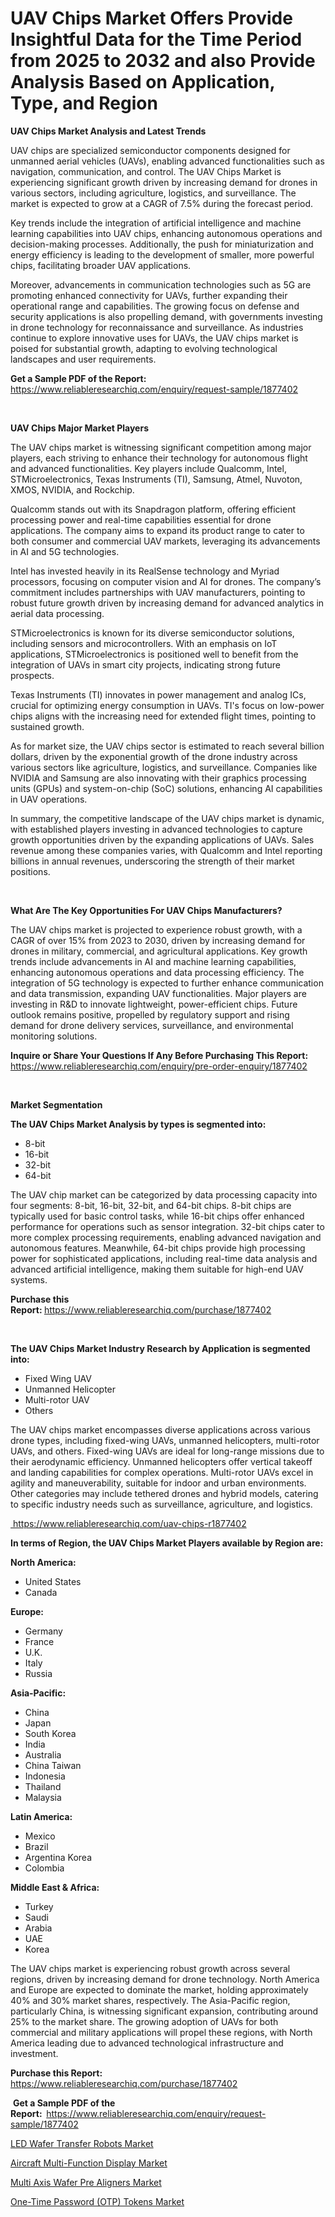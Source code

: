 <p><h1>UAV Chips Market Offers Provide Insightful Data for the Time Period from 2025 to 2032 and also Provide Analysis Based on Application, Type, and Region</h1></p><p><strong>UAV Chips Market Analysis and Latest Trends</strong></p>
<p><p>UAV chips are specialized semiconductor components designed for unmanned aerial vehicles (UAVs), enabling advanced functionalities such as navigation, communication, and control. The UAV Chips Market is experiencing significant growth driven by increasing demand for drones in various sectors, including agriculture, logistics, and surveillance. The market is expected to grow at a CAGR of 7.5% during the forecast period. </p><p>Key trends include the integration of artificial intelligence and machine learning capabilities into UAV chips, enhancing autonomous operations and decision-making processes. Additionally, the push for miniaturization and energy efficiency is leading to the development of smaller, more powerful chips, facilitating broader UAV applications. </p><p>Moreover, advancements in communication technologies such as 5G are promoting enhanced connectivity for UAVs, further expanding their operational range and capabilities. The growing focus on defense and security applications is also propelling demand, with governments investing in drone technology for reconnaissance and surveillance. As industries continue to explore innovative uses for UAVs, the UAV chips market is poised for substantial growth, adapting to evolving technological landscapes and user requirements.</p></p>
<p><strong>Get a Sample PDF of the Report:&nbsp;</strong> <a href="https://www.reliableresearchiq.com/enquiry/request-sample/1877402?utm_campaign=1087&utm_medium=2&utm_source=Github&utm_content=ia&utm_term=13022025&utm_id=uav-chips">https://www.reliableresearchiq.com/enquiry/request-sample/1877402</a></p>
<p>&nbsp;</p>
<p><strong>UAV Chips Major Market Players</strong></p>
<p><p>The UAV chips market is witnessing significant competition among major players, each striving to enhance their technology for autonomous flight and advanced functionalities. Key players include Qualcomm, Intel, STMicroelectronics, Texas Instruments (TI), Samsung, Atmel, Nuvoton, XMOS, NVIDIA, and Rockchip.</p><p>Qualcomm stands out with its Snapdragon platform, offering efficient processing power and real-time capabilities essential for drone applications. The company aims to expand its product range to cater to both consumer and commercial UAV markets, leveraging its advancements in AI and 5G technologies.</p><p>Intel has invested heavily in its RealSense technology and Myriad processors, focusing on computer vision and AI for drones. The company’s commitment includes partnerships with UAV manufacturers, pointing to robust future growth driven by increasing demand for advanced analytics in aerial data processing.</p><p>STMicroelectronics is known for its diverse semiconductor solutions, including sensors and microcontrollers. With an emphasis on IoT applications, STMicroelectronics is positioned well to benefit from the integration of UAVs in smart city projects, indicating strong future prospects.</p><p>Texas Instruments (TI) innovates in power management and analog ICs, crucial for optimizing energy consumption in UAVs. TI's focus on low-power chips aligns with the increasing need for extended flight times, pointing to sustained growth.</p><p>As for market size, the UAV chips sector is estimated to reach several billion dollars, driven by the exponential growth of the drone industry across various sectors like agriculture, logistics, and surveillance. Companies like NVIDIA and Samsung are also innovating with their graphics processing units (GPUs) and system-on-chip (SoC) solutions, enhancing AI capabilities in UAV operations.</p><p>In summary, the competitive landscape of the UAV chips market is dynamic, with established players investing in advanced technologies to capture growth opportunities driven by the expanding applications of UAVs. Sales revenue among these companies varies, with Qualcomm and Intel reporting billions in annual revenues, underscoring the strength of their market positions.</p></p>
<p>&nbsp;</p>
<p><strong>What Are The Key Opportunities For UAV Chips Manufacturers?</strong></p>
<p><p>The UAV chips market is projected to experience robust growth, with a CAGR of over 15% from 2023 to 2030, driven by increasing demand for drones in military, commercial, and agricultural applications. Key growth trends include advancements in AI and machine learning capabilities, enhancing autonomous operations and data processing efficiency. The integration of 5G technology is expected to further enhance communication and data transmission, expanding UAV functionalities. Major players are investing in R&D to innovate lightweight, power-efficient chips. Future outlook remains positive, propelled by regulatory support and rising demand for drone delivery services, surveillance, and environmental monitoring solutions.</p></p>
<p><strong>Inquire or Share Your Questions If Any Before Purchasing This Report:</strong> <a href="https://www.reliableresearchiq.com/enquiry/pre-order-enquiry/1877402?utm_campaign=1087&utm_medium=2&utm_source=Github&utm_content=ia&utm_term=13022025&utm_id=uav-chips">https://www.reliableresearchiq.com/enquiry/pre-order-enquiry/1877402</a></p>
<p>&nbsp;</p>
<p><strong>Market Segmentation</strong></p>
<p><strong>The UAV Chips Market Analysis by types is segmented into:</strong></p>
<p><ul><li>8-bit</li><li>16-bit</li><li>32-bit</li><li>64-bit</li></ul></p>
<p><p>The UAV chip market can be categorized by data processing capacity into four segments: 8-bit, 16-bit, 32-bit, and 64-bit chips. 8-bit chips are typically used for basic control tasks, while 16-bit chips offer enhanced performance for operations such as sensor integration. 32-bit chips cater to more complex processing requirements, enabling advanced navigation and autonomous features. Meanwhile, 64-bit chips provide high processing power for sophisticated applications, including real-time data analysis and advanced artificial intelligence, making them suitable for high-end UAV systems.</p></p>
<p><strong>Purchase this Report:&nbsp;</strong><a href="https://www.reliableresearchiq.com/purchase/1877402?utm_campaign=1087&utm_medium=2&utm_source=Github&utm_content=ia&utm_term=13022025&utm_id=uav-chips">https://www.reliableresearchiq.com/purchase/1877402</a></p>
<p>&nbsp;</p>
<p><strong>The UAV Chips Market Industry Research by Application is segmented into:</strong></p>
<p><ul><li>Fixed Wing UAV</li><li>Unmanned Helicopter</li><li>Multi-rotor UAV</li><li>Others</li></ul></p>
<p><p>The UAV chips market encompasses diverse applications across various drone types, including fixed-wing UAVs, unmanned helicopters, multi-rotor UAVs, and others. Fixed-wing UAVs are ideal for long-range missions due to their aerodynamic efficiency. Unmanned helicopters offer vertical takeoff and landing capabilities for complex operations. Multi-rotor UAVs excel in agility and maneuverability, suitable for indoor and urban environments. Other categories may include tethered drones and hybrid models, catering to specific industry needs such as surveillance, agriculture, and logistics.</p></p>
<p><a href="https://www.reliableresearchiq.com/uav-chips-r1877402?utm_campaign=1087&utm_medium=2&utm_source=Github&utm_content=ia&utm_term=13022025&utm_id=uav-chips">&nbsp;https://www.reliableresearchiq.com/uav-chips-r1877402</a></p>
<p><strong>In terms of Region, the UAV Chips Market Players available by Region are:</strong></p>
<p>
    <p> <strong> North America: </strong>
        <ul>
            <li>United States</li>
            <li>Canada</li>
        </ul>
        </p> 
    <p> <strong> Europe: </strong>
        <ul>
            <li>Germany</li>
            <li>France</li>
            <li>U.K.</li>
            <li>Italy</li>
            <li>Russia</li>
        </ul>
        </p> 
    <p> <strong> Asia-Pacific: </strong>
        <ul>
            <li>China</li>
            <li>Japan</li>
            <li>South Korea</li>
            <li>India</li>
            <li>Australia</li>
            <li>China Taiwan</li>
            <li>Indonesia</li>
            <li>Thailand</li>
            <li>Malaysia</li>
        </ul>
        </p> 
    <p> <strong> Latin America: </strong>
        <ul>
            <li>Mexico</li>
            <li>Brazil</li>
            <li>Argentina Korea</li>
            <li>Colombia</li>
        </ul>
        </p> 
    <p> <strong> Middle East & Africa: </strong>
        <ul>
            <li>Turkey</li>
            <li>Saudi</li>
            <li>Arabia</li>
            <li>UAE</li>
            <li>Korea</li>
        </ul>
    </p>
    </p>
<p><p>The UAV chips market is experiencing robust growth across several regions, driven by increasing demand for drone technology. North America and Europe are expected to dominate the market, holding approximately 40% and 30% market shares, respectively. The Asia-Pacific region, particularly China, is witnessing significant expansion, contributing around 25% to the market share. The growing adoption of UAVs for both commercial and military applications will propel these regions, with North America leading due to advanced technological infrastructure and investment.</p></p>
<p><strong>Purchase this Report: </strong><a href="https://www.reliableresearchiq.com/purchase/1877402?utm_campaign=1087&utm_medium=2&utm_source=Github&utm_content=ia&utm_term=13022025&utm_id=uav-chips">https://www.reliableresearchiq.com/purchase/1877402</a></p>
<p>&nbsp;<strong>Get a Sample PDF of the Report:&nbsp;&nbsp;</strong><a href="https://www.reliableresearchiq.com/enquiry/request-sample/1877402?utm_campaign=1087&utm_medium=2&utm_source=Github&utm_content=ia&utm_term=13022025&utm_id=uav-chips">https://www.reliableresearchiq.com/enquiry/request-sample/1877402</a></p>
<p><strong></strong></p>
<p><p><a href="https://github.com/nacrehuipie/Market-Research-Report-List-1/blob/main/led-wafer-transfer-robots-market.md?utm_campaign=1087&utm_medium=2&utm_source=Github&utm_content=ia&utm_term=13022025&utm_id=uav-chips">LED Wafer Transfer Robots Market</a></p><p><a href="https://github.com/wynonachirei9/Market-Research-Report-List-1/blob/main/aircraft-multi-function-display-market.md?utm_campaign=1087&utm_medium=2&utm_source=Github&utm_content=ia&utm_term=13022025&utm_id=uav-chips">Aircraft Multi-Function Display Market</a></p><p><a href="https://github.com/urticagebbia/Market-Research-Report-List-1/blob/main/multi-axis-wafer-pre-aligners-market.md?utm_campaign=1087&utm_medium=2&utm_source=Github&utm_content=ia&utm_term=13022025&utm_id=uav-chips">Multi Axis Wafer Pre Aligners Market</a></p><p><a href="https://github.com/merkinedry7b/Market-Research-Report-List-1/blob/main/one-time-password-otp-tokens-market.md?utm_campaign=1087&utm_medium=2&utm_source=Github&utm_content=ia&utm_term=13022025&utm_id=uav-chips">One-Time Password (OTP) Tokens Market</a></p></p>